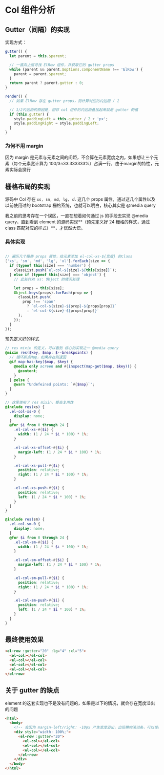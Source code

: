 # Col 组件分析

## Gutter（间隔）的实现

实现方式：

```javaScript
gutter() {
  let parent = this.$parent;

  // 一直向上层寻找 ElRow 组件，并获取它的 gutter props
  while (parent && parent.$options.componentName !== 'ElRow') {
    parent = parent.$parent;
  }
  return parent ? parent.gutter : 0;
}

render() {
  // 如果 ElRow 存在 gutter props，则计算对应的内边距 / 2

  // 1/2内边距的原因是，相邻 col 组件的内边距叠加起来就是 gutter 的值
  if (this.gutter) {
    style.paddingLeft = this.gutter / 2 + 'px';
    style.paddingRight = style.paddingLeft;
  }
}
```

### 为何不用 margin

因为 margin 是元素与元素之间的间距，不会算在元素宽度之内，如果想让三个元素（每个元素宽计算为 100/3≈33.333333%）占满一行，由于margin的特性，元素实际会换行

## 栅格布局的实现

源码中 Col 存在 `xs, sm, md, lg, xl` 这几个 props 属性，通过这几个属性以及以前使用过的 bootstrap 栅格系统，也就可以明白，核心其实是 @media query

我之前的思考存在一个误区，一直在想着如何通过 js 的手段去实现 @media query，直到看到 element 的源码实现**（预先定义好 24 栅格的样式，通过 class 匹配对应的样式）**，才恍然大悟。

### 具体实现

```javaScript

// 遍历几个栅格 props 属性，给元素添加 el-col-xs-${宽度} 的class
['xs', 'sm', 'md', 'lg', 'xl'].forEach(size => {
  if (typeof this[size] === 'number') {
    classList.push(`el-col-${size}-${this[size]}`);
  } else if (typeof this[size] === 'object') {
    // 此处针对 xs: Object 的情况处理

    let props = this[size];
    Object.keys(props).forEach(prop => {
      classList.push(
        prop !== 'span'
          ? `el-col-${size}-${prop}-${props[prop]}`
          : `el-col-${size}-${props[prop]}`
      );
    });
  }
});
```

预先定义好的样式

```scss
// res mixin 的定义，可以看到 核心的实现之一 @media query
@mixin res($key, $map: $--breakpoints) {
  // 循环断点Map，如果存在则返回
  @if map-has-key($map, $key) {
    @media only screen and #{inspect(map-get($map, $key))} {
      @content;
    }
  } @else {
    @warn "Undefeined points: `#{$map}`";
  }
}

// 这里使用了 res mixin，提高复用性
@include res(xs) {
  .el-col-xs-0 {
    display: none;
  }
  @for $i from 0 through 24 {
    .el-col-xs-#{$i} {
      width: (1 / 24 * $i * 100) * 1%;
    }

    .el-col-xs-offset-#{$i} {
      margin-left: (1 / 24 * $i * 100) * 1%;
    }

    .el-col-xs-pull-#{$i} {
      position: relative;
      right: (1 / 24 * $i * 100) * 1%;
    }

    .el-col-xs-push-#{$i} {
      position: relative;
      left: (1 / 24 * $i * 100) * 1%;
    }
  }
}

@include res(sm) {
  .el-col-sm-0 {
    display: none;
  }
  @for $i from 0 through 24 {
    .el-col-sm-#{$i} {
      width: (1 / 24 * $i * 100) * 1%;
    }

    .el-col-sm-offset-#{$i} {
      margin-left: (1 / 24 * $i * 100) * 1%;
    }

    .el-col-sm-pull-#{$i} {
      position: relative;
      right: (1 / 24 * $i * 100) * 1%;
    }

    .el-col-sm-push-#{$i} {
      position: relative;
      left: (1 / 24 * $i * 100) * 1%;
    }
  }
}

```

## 最终使用效果

```html
<el-row :gutter="20" :lg="4" :xl="5">
  <el-col></el-col>
  <el-col></el-col>
  <el-col></el-col>
  <el-col></el-col>
</el-row>
```

## 关于 gutter 的缺点

element 的这套实现也不是没有问题的，如果是以下的情况，就会存在宽度溢出的问题

```html
<html>
  <body>
    <!-- 会因为 margin-left/right: -10px 产生宽度溢出，出现横向滚动条，可以使用 overflow: hidden 解决这个问题 -->
    <div style="width: 100%;">
      <el-row :gutter="20">
        <el-col></el-col>
        <el-col></el-col>
        <el-col></el-col>
      </el-row>
    </div>
  </body>
</html>
```
